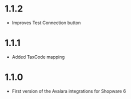 # 1.1.2
- Improves Test Connection button

# 1.1.1
- Added TaxCode mapping

# 1.1.0
- First version of the Avalara integrations for Shopware 6
